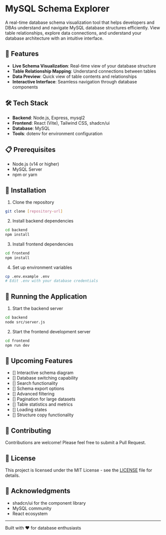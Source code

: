 # MySQL Schema Explorer

A real-time database schema visualization tool that helps developers and DBAs understand and navigate MySQL database structures efficiently. View table relationships, explore data connections, and understand your database architecture with an intuitive interface.

## 🚀 Features

- **Live Schema Visualization**: Real-time view of your database structure
- **Table Relationship Mapping**: Understand connections between tables
- **Data Preview**: Quick view of table contents and relationships
- **Interactive Interface**: Seamless navigation through database components

## 🛠️ Tech Stack

- **Backend**: Node.js, Express, mysql2
- **Frontend**: React (Vite), Tailwind CSS, shadcn/ui
- **Database**: MySQL
- **Tools**: dotenv for environment configuration

## 📋 Prerequisites

- Node.js (v14 or higher)
- MySQL Server
- npm or yarn

## 🔧 Installation

1. Clone the repository

```bash
git clone [repository-url]
```

2. Install backend dependencies

```bash
cd backend
npm install
```

3. Install frontend dependencies

```bash
cd frontend
npm install
```

4. Set up environment variables

```bash
cp .env.example .env
# Edit .env with your database credentials
```

## 🚦 Running the Application

1. Start the backend server

```bash
cd backend
node src/server.js
```

2. Start the frontend development server

```bash
cd frontend
npm run dev
```

## 🎯 Upcoming Features

- [] Interactive schema diagram
- [] Database switching capability
- [] Search functionality
- [] Schema export options
- [] Advanced filtering
- [] Pagination for large datasets
- [] Table statistics and metrics
- [] Loading states
- [] Structure copy functionality

## 🤝 Contributing

Contributions are welcome! Please feel free to submit a Pull Request.

## 📝 License

This project is licensed under the MIT License - see the [LICENSE](LICENSE) file for details.

## 🙏 Acknowledgments

- shadcn/ui for the component library
- MySQL community
- React ecosystem

---

Built with ❤️ for database enthusiasts
